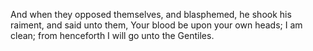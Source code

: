 And when they opposed themselves, and blasphemed, he shook his raiment, and said unto them, Your blood be upon your own heads; I am clean; from henceforth I will go unto the Gentiles.
